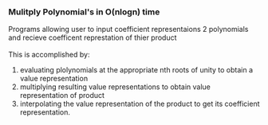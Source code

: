 ### Mulitply Polynomial's in O(nlogn) time<br>
Programs allowing user to input coefficient representaions 2 polynomials and recieve coefficent represtation of thier product<br><br>
This is accomplished by:<br>
1) evaluating plolynomials at the appropriate nth roots of unity to obtain a value representation<br>
2) multiplying resulting value representations to obtain value representation of product<br>
3) interpolating the value representation of the product to get its coefficient representation.